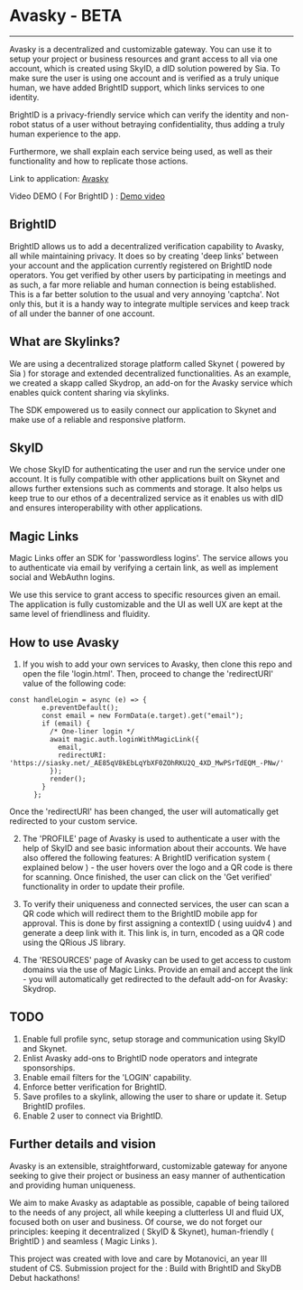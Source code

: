 # Avasky - BETA

---


Avasky is a decentralized and customizable gateway. You can use it to setup your project or business resources and grant access to all via one account, which is created using SkyID, a dID solution powered by Sia. To make sure the user is using one account and is verified as a truly unique human, we have added BrightID support, which links services to one identity.

BrightID is a privacy-friendly service which can verify the identity and non-robot status of a user without betraying confidentiality, thus adding a truly human experience to the app.

Furthermore, we shall explain each service being used, as well as their functionality and how to replicate those actions.

Link to application: [Avasky](https://siasky.net/_AGAipVa9cj5uTHZIGTlbJum05N_ghmBlKFy_yiW93EMVQ/)

Video DEMO ( For BrightID ) : [Demo video](https://www.loom.com/share/aa7b0535360f42b0b5ea5a94f87a5a8f)

## BrightID



BrightID allows us to add a decentralized verification capability to Avasky, all while maintaining privacy. It does so by creating 'deep links' between your account and the application currently registered on BrightID node operators. You get verified by other users by participating in meetings and as such, a far more reliable and human connection is being established. This is a far better solution to the usual and very annoying 'captcha'. Not only this, but it is a handy way to integrate multiple services and keep track of all under the banner of one account. 

## What are Skylinks?



We are using a decentralized storage platform called Skynet ( powered by Sia ) for storage and extended decentralized functionalities. As an example, we created a skapp called Skydrop, an add-on for the Avasky service which enables quick content sharing via skylinks.

The SDK empowered us to easily connect our application to Skynet and make use of a reliable and responsive platform.

## SkyID

We chose SkyID for authenticating the user and run the service under one account. It is fully compatible with other applications built on Skynet and allows further extensions such as comments and storage. It also helps us keep true to our ethos of a decentralized service as it enables us with dID and ensures interoperability with other applications.

## Magic Links



Magic Links offer an SDK for 'passwordless logins'. The service allows you to authenticate via email by verifying a certain link, as well as implement social and WebAuthn logins.

We use this service to grant access to specific resources given an email. The application is fully customizable and the UI as well UX
are kept at the same level of friendliness and fluidity.

## How to use Avasky

1. If you wish to add your own services to Avasky, then clone this repo and open the file 'login.html'.
Then, proceed to change the 'redirectURI' value of the following code:

```
const handleLogin = async (e) => {
        e.preventDefault();
        const email = new FormData(e.target).get("email");
        if (email) {
          /* One-liner login */
          await magic.auth.loginWithMagicLink({ 
			email,
			redirectURI: 'https://siasky.net/_AE85qV8kEbLqYbXF0ZOhRKU2Q_4XD_MwPSrTdEQM_-PNw/'
		  });
          render();
        }
      };

```
Once the 'redirectURI' has been changed, the user will automatically get redirected to your custom service.

2. The 'PROFILE' page of Avasky is used to authenticate a user with the help of SkyID and see basic information about their accounts. We have also offered the following features: A BrightID verification system ( explained below ) - the user hovers over the logo and a QR code is there for scanning. Once finished, the user can click on the 'Get verified' functionality in order to update their profile.

3. To verify their uniqueness and connected services, the user can scan a QR code which will redirect them to the BrightID mobile app for approval. This is done by first assigning a contextID ( using uuidv4 ) and generate a deep link with it. This link is, in turn, encoded as a QR code using the QRious JS library.

4. The 'RESOURCES' page of Avasky can be used to get access to custom domains via the use of Magic Links. Provide an email and accept the link - you will automatically get redirected to the default add-on for Avasky: Skydrop.


## TODO

1. Enable full profile sync, setup storage and communication using SkyID and Skynet.
2. Enlist Avasky add-ons to BrightID node operators and integrate sponsorships.
3. Enable email filters for the 'LOGIN' capability.
4. Enforce better verification for BrightID.
5. Save profiles to a skylink, allowing the user to share or update it. Setup BrightID profiles.
6. Enable 2 user to connect via BrightID.

## Further details and vision

Avasky is an extensible, straightforward, customizable gateway for anyone seeking to give their project or business an easy manner of authentication and providing human uniqueness.

We aim to make Avasky as adaptable as possible, capable of being tailored to the needs of any project, all while keeping a clutterless UI and fluid UX, focused both on user and business. Of course, we do not forget our principles: keeping it decentralized ( SkyID & Skynet), human-friendly ( BrightID ) and seamless ( Magic Links ).

This project was created with love and care by Motanovici, an year III student of CS. Submission project for the : Build with BrightID and SkyDB Debut hackathons!
